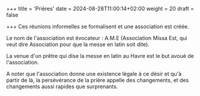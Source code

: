 +++
title = 'Prières'
date = 2024-08-28T11:00:14+02:00
weight = 20
draft = false

+++
Ces réunions informelles se formalisent et une association est créée. 

Le nom de l'association est évocateur : A.M.E (Association Missa Est, qui veut dire Association pour que la messe en latin soit dite).

La venue d'un prêtre qui dise la messe en latin au Havre est le but avoué de l'association.

A noter que l'association donne une existence légale à ce désir et qu'à partir de là, la persévérance de la prière appelle des changements, et des changements aussi rapides que surprenants.


 